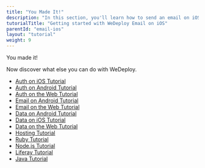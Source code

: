 ```yaml
---
title: "You Made It!"
description: "In this section, you'll learn how to send an email on iOS using the WeDeploy API Client."
tutorialTitle: "Getting started with WeDeploy Email on iOS"
parentId: "email-ios"
layout: "tutorial"
weight: 9
---
```


<div class="notfound">
	<div class="notfound-icon">
		<span class="icon-16-thumb-up"></span>
	</div>
	<p class="notfound-text">You made it!</p>
	<p>Now discover what else you can do with WeDeploy.</p>
	<ul class="checklist">
		<li><a href="/tutorials/auth-ios/get-started.html">Auth on iOS Tutorial</a></li>
		<li><a href="/tutorials/auth-android/get-started.html">Auth on Android Tutorial</a></li>
		<li><a href="/tutorials/auth-web/get-started.html">Auth on the Web Tutorial</a></li>
		<li><a href="/tutorials/email-android/get-started.html">Email on Android Tutorial</a></li>
		<li><a href="/tutorials/email-web/get-started.html">Email on the Web Tutorial</a></li>
		<li><a href="/tutorials/data-android/get-started.html">Data on Android Tutorial</a></li>
		<li><a href="/tutorials/data-ios/get-started.html">Data on iOS Tutorial</a></li>
		<li><a href="/tutorials/data-web/get-started.html">Data on the Web Tutorial</a></li>
		<li><a href="/tutorials/hosting/get-started.html">Hosting Tutorial</a></li>
		<li><a href="/tutorials/ruby/get-started.html">Ruby Tutorial</a></li>
		<li><a href="/tutorials/nodejs/get-started.html">Node.js Tutorial</a></li>
		<li><a href="/tutorials/liferay/get-started.html">Liferay Tutorial</a></li>
		<li><a href="/tutorials/java/get-started.html">Java Tutorial</a></li>
	</ul>
</div>
